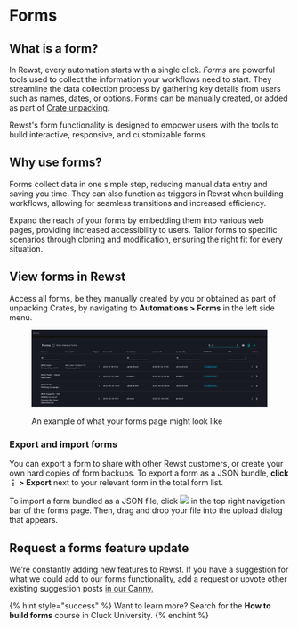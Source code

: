 # Forms

## What is a form?

In Rewst, every automation starts with a single click. _Forms_ are powerful tools used to collect the information your workflows need to start. They streamline the data collection process by gathering key details from users such as names, dates, or options. Forms can be manually created, or added as part of [Crate unpacking](https://docs.rewst.help/prebuilt-automations/crates#unpack-a-crate).&#x20;

Rewst's form functionality is designed to empower users with the tools to build interactive, responsive, and customizable forms.&#x20;

## Why use forms?

Forms collect data in one simple step, reducing manual data entry and saving you time. They can also function as triggers in Rewst when building workflows, allowing for seamless transitions and increased efficiency.&#x20;

Expand the reach of your forms by embedding them into various web pages, providing increased accessibility to users. Tailor forms to specific scenarios through cloning and modification, ensuring the right fit for every situation.

## View forms in Rewst

Access all forms, be they manually created by you or obtained as part of unpacking Crates, by navigating to **Automations > Forms** in the left side menu.

<figure><img src="../../../.gitbook/assets/Forms home.png" alt=""><figcaption><p>An example of what your forms page might look like</p></figcaption></figure>

### Export and import forms

You can export a form to share with other Rewst customers, or create your own hard copies of form backups. To export a form as a JSON bundle, **click ⋮ > Export** next to your relevant form in the total form list.

To import a form bundled as a JSON file, click ![](<../../../.gitbook/assets/Screenshot 2025-10-21 at 4.48.45 PM.png>) in the top right navigation bar of the forms page. Then, drag and drop your file into the upload dialog that appears.

## Request a forms feature update

We’re constantly adding new features to Rewst. If you have a suggestion for what we could add to our forms functionality, add a request or upvote other existing suggestion posts [in our Canny.](https://rewst.canny.io/integrations)

{% hint style="success" %}
Want to learn more? Search for the **How to build forms** course in Cluck University.
{% endhint %}
